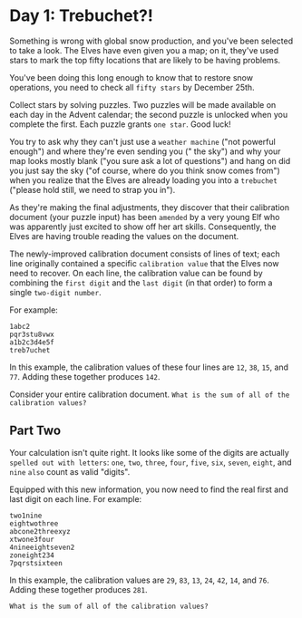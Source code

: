 # Day 1: Trebuchet?!

Something is wrong with global snow production, and you've been selected to take a look. The Elves have even given you a
map; on it, they've used stars to mark the top fifty locations that are likely to be having problems.

You've been doing this long enough to know that to restore snow operations, you need to check all `fifty stars` by
December 25th.

Collect stars by solving puzzles. Two puzzles will be made available on each day in the Advent calendar; the second
puzzle is unlocked when you complete the first. Each puzzle grants `one star`. Good luck!

You try to ask why they can't just use a `weather machine` ("not powerful enough") and where they're even sending you ("
the sky") and why your map looks mostly blank ("you sure ask a lot of questions") and hang on did you just say the
sky ("of course, where do you think snow comes from") when you realize that the Elves are already loading you into
a `trebuchet` ("please hold still, we need to strap you in").

As they're making the final adjustments, they discover that their calibration document (your puzzle input) has
been `amended` by a very young Elf who was apparently just excited to show off her art skills. Consequently, the Elves
are having trouble reading the values on the document.

The newly-improved calibration document consists of lines of text; each line originally contained a
specific `calibration value` that the Elves now need to recover. On each line, the calibration value can be found by
combining the `first digit` and the `last digit` (in that order) to form a single `two-digit number`.

For example:

```
1abc2
pqr3stu8vwx
a1b2c3d4e5f
treb7uchet
```

In this example, the calibration values of these four lines are `12`, `38`, `15`, and `77`. Adding these together
produces `142`.

Consider your entire calibration document. `What is the sum of all of the calibration values?`

## Part Two

Your calculation isn't quite right. It looks like some of the digits are
actually `spelled out with letters`: `one`, `two`,
`three`, `four`, `five`, `six`, `seven`, `eight`, and `nine` `also` count as valid "digits".

Equipped with this new information, you now need to find the real first and last digit on each line. For example:

```
two1nine
eightwothree
abcone2threexyz
xtwone3four
4nineeightseven2
zoneight234
7pqrstsixteen
```

In this example, the calibration values are `29`, `83`, `13`, `24`, `42`, `14`, and `76`. Adding these together
produces `281`.

`What is the sum of all of the calibration values?`
